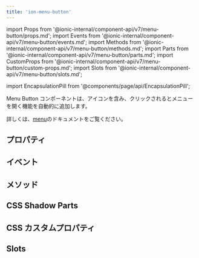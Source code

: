 ```yaml
---
title: 'ion-menu-button'
---
```


import Props from '@ionic-internal/component-api/v7/menu-button/props.md';
import Events from '@ionic-internal/component-api/v7/menu-button/events.md';
import Methods from '@ionic-internal/component-api/v7/menu-button/methods.md';
import Parts from '@ionic-internal/component-api/v7/menu-button/parts.md';
import CustomProps from '@ionic-internal/component-api/v7/menu-button/custom-props.md';
import Slots from '@ionic-internal/component-api/v7/menu-button/slots.md';

<head>
  <title>Menu Button | ion-menu-button to Open an App Menu on A Page</title>
  <meta
    name="description"
    content="Menu Buttonは、アプリのページでメニューを開くためのアイコンと機能を自動的に作成するコンポーネントです。ion-menu-buttonの詳細については、こちらをご覧ください。"
  />
</head>

import EncapsulationPill from '@components/page/api/EncapsulationPill';

<EncapsulationPill type="shadow" />

Menu Button コンポーネントは、アイコンを含み、クリックされるとメニューを開く機能を自動的に追加します。

詳しくは、[menu](./menu)のドキュメントをご覧ください。

## プロパティ

<Props />

## イベント

<Events />

## メソッド

<Methods />

## CSS Shadow Parts

<Parts />

## CSS カスタムプロパティ

<CustomProps />

## Slots

<Slots />
